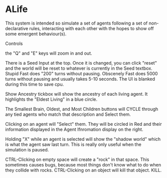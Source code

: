 # ALife

This system is intended so simulate a set of agents following a set of non-declarative rules, interacting with each other with the hopes to show off some emergent behaviour(s).

Controls

the "Q" and "E" keys will zoom in and out.

There is a Seed Input at the top. Once it is changed, you can click "reset" and the world will be reset to whatever is currently in the Seed textbox.
Stupid Fast does "200" turns without pausing.
Obscenely Fast does 5000 turns without pausing and usually takes 5-10 seconds. The UI is blanked during this time to save cpu.

Show Ancestry tickbox will show the ancestry of each living agent. It highlights the "Eldest Living" in a blue circle.

The Smallest Brain, Oldest, and Most Children buttons will CYCLE through any tied agents who match that description and Select them.

Clicking on an agent will "Select" them. They will be circled in Red and their information displayed in the Agent Ifnromation display on the right.

Holding "X" while an agent is selected will show the "shadow world" which is what the agent saw last turn. This is really only useful when the simulation is paused.

CTRL-Clicking on empty space will create a "rock" in that space. This sometimes causes bugs, because most things don't know what to do when they collide with rocks. 
CTRL-Clicking on an object will kill that object. KILL.
